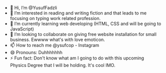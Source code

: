 - 👋 Hi, I’m @YusufFadzli
- 👀 I’m interested in reading and writing fiction and that leads to me focusing on typing work related profession. 
- 🌱 I’m currently learning web developing (HTML, CSS and will be going to JavaScript)
- 💞️ I’m looking to collaborate on giving free website installation for small business. Ewwww what's with love emoticon.
- 📫 How to reach me @ysufcop - Instagram
- 😄 Pronouns: Duhhhhhhh
- ⚡ Fun fact: Don't know what am I going to do with this upcoming Physics Degree that I will be holding. It's cool IMO. 

<!---
YusufFadzli/YusufFadzli is a ✨ special ✨ repository because its `README.md` (this file) appears on your GitHub profile.
You can click the Preview link to take a look at your changes.
--->
